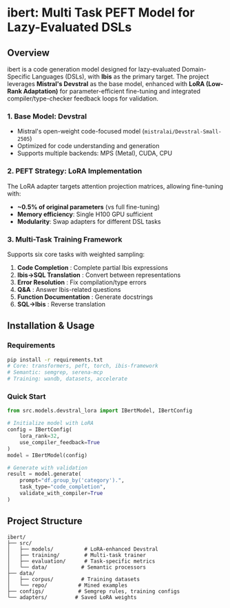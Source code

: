 # ibert: Multi Task PEFT Model for Lazy-Evaluated DSLs

## Overview

ibert is a code generation model designed for lazy-evaluated Domain-Specific Languages (DSLs), with **Ibis** as the primary target. The project leverages **Mistral's Devstral** as the base model, enhanced with **LoRA (Low-Rank Adaptation)** for parameter-efficient fine-tuning and integrated compiler/type-checker feedback loops for validation.

### 1. **Base Model: Devstral**
- Mistral's open-weight code-focused model (`mistralai/Devstral-Small-2505`)
- Optimized for code understanding and generation
- Supports multiple backends: MPS (Metal), CUDA, CPU

### 2. **PEFT Strategy: LoRA Implementation**
The LoRA adapter targets attention projection matrices, allowing fine-tuning with:
- **~0.5% of original parameters** (vs full fine-tuning)
- **Memory efficiency**: Single H100 GPU sufficient
- **Modularity**: Swap adapters for different DSL tasks

### 3. **Multi-Task Training Framework**
Supports six core tasks with weighted sampling:
1. **Code Completion** : Complete partial Ibis expressions
2. **Ibis→SQL Translation** : Convert between representations
3. **Error Resolution** : Fix compilation/type errors
4. **Q&A** : Answer Ibis-related questions
5. **Function Documentation** : Generate docstrings
6. **SQL→Ibis** : Reverse translation

## Installation & Usage

### Requirements
```bash
pip install -r requirements.txt
# Core: transformers, peft, torch, ibis-framework
# Semantic: semgrep, serena-mcp
# Training: wandb, datasets, accelerate
```

### Quick Start
```python
from src.models.devstral_lora import IBertModel, IBertConfig

# Initialize model with LoRA
config = IBertConfig(
    lora_rank=32,
    use_compiler_feedback=True
)
model = IBertModel(config)

# Generate with validation
result = model.generate(
    prompt="df.group_by('category').",
    task_type="code_completion",
    validate_with_compiler=True
)
```

## Project Structure
```
ibert/
├── src/
│   ├── models/          # LoRA-enhanced Devstral
│   ├── training/        # Multi-task trainer
│   ├── evaluation/      # Task-specific metrics
│   └── data/           # Semantic processors
├── data/
│   ├── corpus/         # Training datasets
│   └── repo/          # Mined examples
├── configs/           # Semgrep rules, training configs
└── adapters/         # Saved LoRA weights
```

